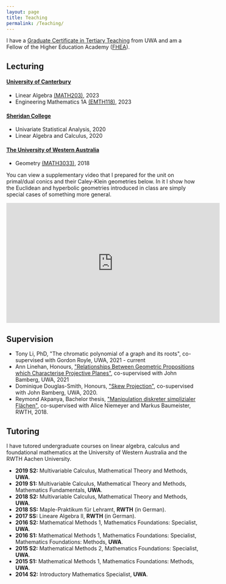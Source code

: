 ```yaml
---
layout: page
title: Teaching
permalink: /Teaching/
---
```


<!--- 
In 2020 I was admitted as a Fellow of the Higher Education Academy ([FHEA](https://www.advance-he.ac.uk/fellowship)) through the UWA Academy Fellowship Scheme. In 2021 I earned a [Graduate Certificate in Tertiary Teaching](https://www.uwa.edu.au/study/courses/graduate-certificate-in-tertiary-teaching) from UWA.
--->

I have a [Graduate Certificate in Tertiary Teaching](https://www.uwa.edu.au/study/courses/graduate-certificate-in-tertiary-teaching) from UWA and am a Fellow of the Higher Education Academy ([FHEA](https://www.advance-he.ac.uk/fellowship)).

## Lecturing

#### [University of Canterbury](https://www.canterbury.ac.nz/)

- Linear Algebra [(MATH203)](https://www.canterbury.ac.nz/courseinfo/GetCourseDetails.aspx?course=math203), 2023
- Engineering Mathematics 1A [(EMTH118)](https://www.canterbury.ac.nz/courseinfo/GetCourseDetails.aspx?course=EMTH118), 2023

<!--- **Current** --->

#### [Sheridan College](https://www.sheridan.edu.au/)

- Univariate Statistical Analysis, 2020
- Linear Algebra and Calculus, 2020

#### [The University of Western Australia](http://www.uwa.edu.au/)

- Geometry [(MATH3033)](http://handbooks.uwa.edu.au/unitdetails?code=MATH3033 "MATH3033 Handbook"), 2018

You can view a supplementary video that I prepared for the unit on primal/dual conics and their Caley-Klein geometries below. In it I show how the Euclidean and hyperbolic geometries introduced in class are simply special cases of something more general.

<p style="text-align: center;">
<iframe width="560" height="315" src="https://www.youtube.com/embed/eyoTZJI2_2U?rel=0&amp;showinfo=0" frameborder="0" allow="accelerometer; autoplay; encrypted-media; gyroscope; picture-in-picture" allowfullscreen></iframe>
</p>


<!---
In Trimester 1, 2020, I lectured two undergraduate units at [Sheridan College](https://www.sheridan.edu.au/):
- **Univariate Statistical Analysis** as part of the Bachelor of Business,
-  **Linear Algebra and Calculus** as part of the Diploma of Science.

I was responsible for developing both units, since they were new.


In Semester 2, 2018, I lectured two weeks of [**Geometry (MATH3033)**](http://handbooks.uwa.edu.au/unitdetails?code=MATH3033 "MATH3033 Handbook") for John Bamberg at the University of Western Australia. As this was a new unit in 2018, I was also responsible for writing and preparing the content of the 6 lectures that I delivered. 

You can view a supplementary video that I prepared for the unit on primal/dual conics and their Caley-Klein geometries below. In it I show how the Euclidean and hyperbolic geometries introduced in class are simply special cases of something more general.

<p style="text-align: center;">
<iframe width="560" height="315" src="https://www.youtube.com/embed/eyoTZJI2_2U?rel=0&amp;showinfo=0" frameborder="0" allow="accelerometer; autoplay; encrypted-media; gyroscope; picture-in-picture" allowfullscreen></iframe>
</p>
--->

## Supervision

- Tony Li, PhD, "The chromatic polynomial of a graph and its roots", co-supervised with Gordon Royle, UWA, 2021 - current
- Ann Linehan, Honours, ["Relationships Between Geometric Propositions which Characterise Projective Planes"](/assets/Ann_Linehan-Honours.pdf), co-supervised with John Bamberg, UWA, 2021
- Dominique Douglas-Smith, Honours, ["Skew Projection"](/assets/Dominique_Douglas-Smith-Honours.pdf), co-supervised with John Bamberg, UWA, 2020.
- Reymond Akpanya, Bachelor thesis, ["Manipulation diskreter simplizialer Flächen"](/assets/Reymond_Akpanya-Bachelorarbeit.pdf), co-supervised with Alice Niemeyer and Markus Baumeister, RWTH, 2018.

## Tutoring
I have tutored undergraduate courses on linear algebra, calculus and foundational mathematics at the University of Western Australia and the RWTH Aachen University.
- **2019 S2:** Multivariable Calculus, Mathematical Theory and Methods, **UWA**.
- **2019 S1:** Multivariable Calculus, Mathematical Theory and Methods, Mathematics Fundamentals, **UWA**.
- **2018 S2:** Multivariable Calculus, Mathematical Theory and Methods, **UWA**.
- **2018 SS:** Maple-Praktikum für Lehramt, **RWTH** (in German).
- **2017 SS:** Lineare Algebra II, **RWTH** (in German).
- **2016 S2:** Mathematical Methods 1, Mathematics Foundations: Specialist, **UWA**.
- **2016 S1:** Mathematical Methods 1, Mathematics Foundations: Specialist,
Mathematics Foundations: Methods, **UWA**.
- **2015 S2:** Mathematical Methods 2, Mathematics Foundations: Specialist, **UWA**.
- **2015 S1:** Mathematical Methods 1, Mathematics Foundations: Methods, **UWA**.
- **2014 S2:** Introductory Mathematics Specialist, **UWA**.


